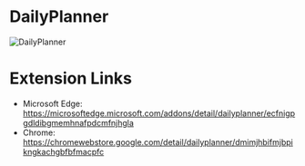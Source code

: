 # DailyPlanner
![DailyPlanner](https://github.com/codeSG/DailyPlanner/assets/96897754/428dbbd9-8959-4f84-8cb4-404712483ac7)

# Extension Links
- Microsoft Edge: https://microsoftedge.microsoft.com/addons/detail/dailyplanner/ecfnigpgdldibgmemhnafpdcmfnjhgla
- Chrome: https://chromewebstore.google.com/detail/dailyplanner/dmimjhbifmjbpikngkachgbfbfmacpfc

